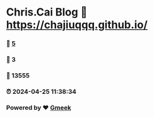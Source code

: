 # Chris.Cai Blog :link: https://chajiuqqq.github.io/ 
### :page_facing_up: [5](https://chajiuqqq.github.io//tag.html) 
### :speech_balloon: 3 
### :hibiscus: 13555 
### :alarm_clock: 2024-04-25 11:38:34 
### Powered by :heart: [Gmeek](https://github.com/Meekdai/Gmeek)
